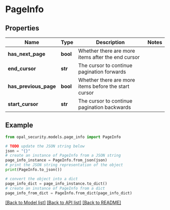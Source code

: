 # PageInfo


## Properties

Name | Type | Description | Notes
------------ | ------------- | ------------- | -------------
**has_next_page** | **bool** | Whether there are more items after the end cursor | 
**end_cursor** | **str** | The cursor to continue pagination forwards | 
**has_previous_page** | **bool** | Whether there are more items before the start cursor | 
**start_cursor** | **str** | The cursor to continue pagination backwards | 

## Example

```python
from opal_security.models.page_info import PageInfo

# TODO update the JSON string below
json = "{}"
# create an instance of PageInfo from a JSON string
page_info_instance = PageInfo.from_json(json)
# print the JSON string representation of the object
print(PageInfo.to_json())

# convert the object into a dict
page_info_dict = page_info_instance.to_dict()
# create an instance of PageInfo from a dict
page_info_from_dict = PageInfo.from_dict(page_info_dict)
```
[[Back to Model list]](../README.md#documentation-for-models) [[Back to API list]](../README.md#documentation-for-api-endpoints) [[Back to README]](../README.md)


